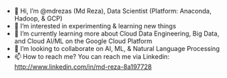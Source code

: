 - 👋 Hi, I’m @mdrezas (Md Reza), Data Scientist (Platform: Anaconda, Hadoop, & GCP) 
- 👀 I’m interested in experimenting & learning new things
- 🌱 I’m currently learning more about Cloud Data Engineering, Big Data, and Cloud AI/ML on the Google Cloud Platform 
- 💞️ I’m looking to collaborate on AI, ML, & Natural Language Processing  
- 📫 How to reach me? You can reach me via Linkedin: http://www.linkedin.com/in/md-reza-8a197728

<!---
mdrezas/mdrezas is a ✨ special ✨ repository because its `README.md` (this file) appears on your GitHub profile.
You can click the Preview link to take a look at your changes.
--->
